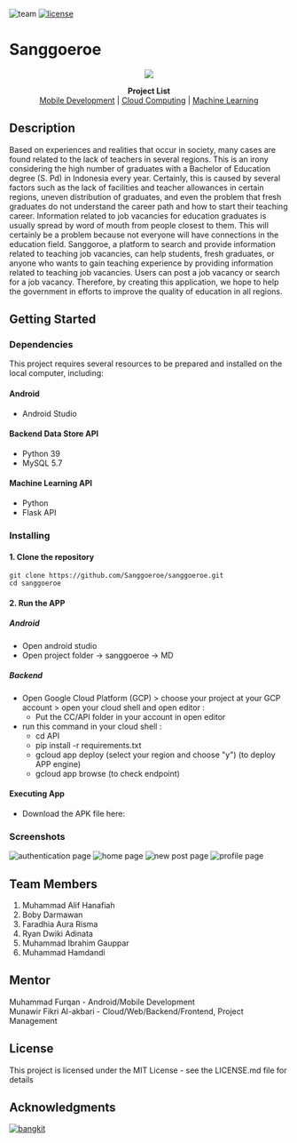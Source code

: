 ![team](https://img.shields.io/badge/Team%20ID-C23--PC626-green)
[![license](https://img.shields.io/badge/License-MIT-green)](https://github.com/Sanggoeroe/sanggoeroe/blob/main/LICENSE)

# Sanggoeroe

<p align="center">
  <img src="https://github.com/sanggoroe/sanggoroe/assets/88946724/8e41a670-b785-4acd-a210-d7a71e02e78c">

  <p align="center">
   <b>Project List</b> <br>
   <a href="https://github.com/sanggoroe/sanggoroe/tree/main/MD">Mobile Development</a> | 
   <a href="https://github.com/sanggoroe/sanggoroe/tree/main/CC">Cloud Computing</a> | 
   <a href="https://github.com/sanggoroe/sanggoroe/tree/main/ML">Machine Learning</a>
  </p>
</p>

## Description

Based on experiences and realities that occur in society, many cases are found related to the lack of teachers in several regions. This is an irony considering the high number of graduates with a Bachelor of Education degree (S. Pd) in Indonesia every year. Certainly, this is caused by several factors such as the lack of facilities and teacher allowances in certain regions, uneven distribution of graduates, and even the problem that fresh graduates do not understand the career path and how to start their teaching career. Information related to job vacancies for education graduates is usually spread by word of mouth from people closest to them. This will certainly be a problem because not everyone will have connections in the education field. Sanggoroe, a platform to search and provide information related to teaching job vacancies, can help students, fresh graduates, or anyone who wants to gain teaching experience by providing information related to teaching job vacancies. Users can post a job vacancy or search for a job vacancy. Therefore, by creating this application, we hope to help the government in efforts to improve the quality of education in all regions. 

## Getting Started

### Dependencies
This project requires several resources to be prepared and installed on the local computer, including:
#### Android
* Android Studio

#### Backend Data Store API
* Python 39
* MySQL 5.7

#### Machine Learning API
* Python
* Flask API

### Installing

#### 1. Clone the repository
```
git clone https://github.com/Sanggoeroe/sanggoeroe.git
cd sanggoeroe
```
#### 2. Run the APP
##### Android
- Open android studio
- Open project folder -> sanggoeroe -> MD

##### Backend
- Open Google Cloud Platform (GCP) > choose your project at your GCP account > open your cloud shell and open editor :
    - Put the CC/API folder in your account in open editor
- run this command in your cloud shell :
    - cd API
    - pip install -r requirements.txt
    - gcloud app deploy (select your region and choose "y") (to deploy APP engine)
    - gcloud app browse (to check endpoint)

#### Executing App
* Download the APK file here:


### Screenshots

![authentication page](https://github.com/Sanggoeroe/sanggoeroe/assets/88946724/5acdf064-36b1-4410-ac01-dd769e671da9)
![home page]()
![new post page](https://github.com/Sanggoeroe/sanggoeroe/assets/88946724/07895510-36c5-46e5-8401-0d064cafece1)
![profile page](https://github.com/Sanggoeroe/sanggoeroe/assets/88946724/9fb54ae1-ffe2-450b-9430-40ef80d144e8)



## Team Members

1. Muhammad Alif Hanafiah
2. Boby Darmawan
3. Faradhia Aura Risma
4. Ryan Dwiki Adinata
5. Muhammad Ibrahim Gauppar
6. Muhammad Hamdandi

## Mentor

Muhammad Furqan - Android/Mobile Development <br>
Munawir Fikri Al-akbari - Cloud/Web/Backend/Frontend, Project Management

## License

This project is licensed under the MIT License - see the LICENSE.md file for details

## Acknowledgments

[![bangkit](https://github.com/Sanggoeroe/sanggoeroe/assets/88946724/97c74713-2f52-4a4d-90fa-75d5d5228f81)](https://grow.google/intl/id_id/bangkit/)
